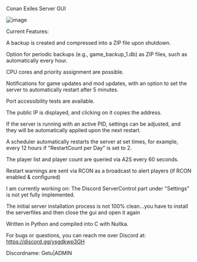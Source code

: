 
Conan Exiles Server GUI

![image](https://github.com/Getu22/CSG/assets/163321426/2e3f3fab-825d-48ca-98a8-4b35bb26ca1e)


Current Features:

A backup is created and compressed into a ZIP file upon shutdown.

Option for periodic backups (e.g., game_backup_1.db) as ZIP files, such as automatically every hour.

CPU cores and priority assignment are possible.

Notifications for game updates and mod updates, with an option to set the server to automatically restart after 5 minutes.

Port accessibility tests are available.

The public IP is displayed, and clicking on it copies the address.

If the server is running with an active PID, settings can be adjusted, and they will be automatically applied upon the next restart.

A scheduler automatically restarts the server at set times, for example, every 12 hours if "RestartCount per Day" is set to 2.

The player list and player count are queried via A2S every 60 seconds.

Restart warnings are sent via RCON as a broadcast to alert players (if RCON enabled & configured)



I am currently working on: 
The Discord ServerControl part under "Settings" is not yet fully implemented.

The initial server installation process is not 100% clean...you have to install the serverfiles and then close the gui and open it again


Written in Python and compiled into C with Nuitka.




For bugs or questions, you can reach me over Discord at: https://discord.gg/ysgdkwp3GH

Discordname: Getu|ADMIN

